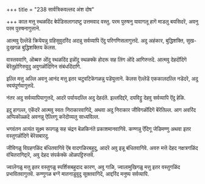 +++
title = "238 सार्वत्रिकवल्लद अंश दोष"

+++
काल मत्तु स्थळदिंद बेर्पडिसलागदष्टु उत्तमवाद वस्तु. परम पुरुषनु यावागलू हागॆ माडलु बयसिदरॆ, अवनु परम पुरुषनागुत्तानॆ.

आत्मवु ऎल्लॆडॆ क्रियॆयन्नु ग्रहिसुवुदरिंद अदन्नु सर्वव्यापि ऎंदु परिगणिसलागुत्तदॆ. अदु अहंकार, बुद्धिशक्ति, सुख-दुःखगळ बुद्धिशक्तिय कॆलस.

वास्तववागि, ऒब्बरु ऒंदु स्थळदिंद इन्नॊंदु स्थळक्कॆ होदरू सह लिंग ऒंदे आगिरुत्तदॆ. आत्मवु देहदॊंदिगॆ बॆरॆतुहोगिरुवुदु अवुगळॊंदिगिन संबंधदिंदागि.

इल्लि मत्तु अल्लि अवनु आनंद मत्तु इतर चटुवटिकॆगळन्नु पडॆयुत्तानॆ. कॆलस ऎल्लॆडॆ एककालदल्लि नडॆदरॆ, अदु स्वयंपूर्णवागुत्तदॆ.

नंतर अदु सर्वव्यापियागुत्तदॆ, आदरॆ पर्यायदल्लि अदु देहदंतॆ. इल्लदिद्दरॆ, दयविट्टु देहवु सर्वव्यापि ऎंदु हेळि.

इदु हागल्ल, एकॆंदरॆ आत्मवु स्वतः निराकारवागिदॆ, अथवा अदु निराकार जीविगळॊंदिगॆ बॆरॆतिल्ल. आग अवरिंद अप्पिकॊळ्ळदॆ अवनन्नु ऎल्लिगू करॆदॊय्यलु साध्यविल्ल.

भगवंतन अत्यंत सूक्ष्म रूपगळु सह चंद्रन बॆळकिनंतॆ प्रकाशमानवागिवॆ. कण्णन्नु ऎंदिगू जेडिमण्णु अथवा इतर वस्तुगळॊंदिगॆ बॆरॆसबारदु.

जीविगळु विग्रहगळिंद बंधितवागिवॆ ऎंब वादगळिरबहुदु, आदरॆ अवु इन्नू बंधितवागिवॆ. अवरु मत्तॆ देहद नक्षत्रगळिंद वंचितरागिद्दारॆ, अवु देहद संपर्कक्कॆ ऒळपट्टिरुत्तवॆ.

ज्वालॆगळु मत्तु इतर वस्तुगळु स्पर्शिसबहुदाद कारण, अवु गाळि, ज्वालामुखिगळु मत्तु इतर वस्तुगळिंद प्रभावितवागुत्तवॆ. कण्णुगळ बग्गॆ मातनाडुवुदु सूक्तवागिदॆ, आद्दरिंद मनुष्य सर्वव्यापि.


